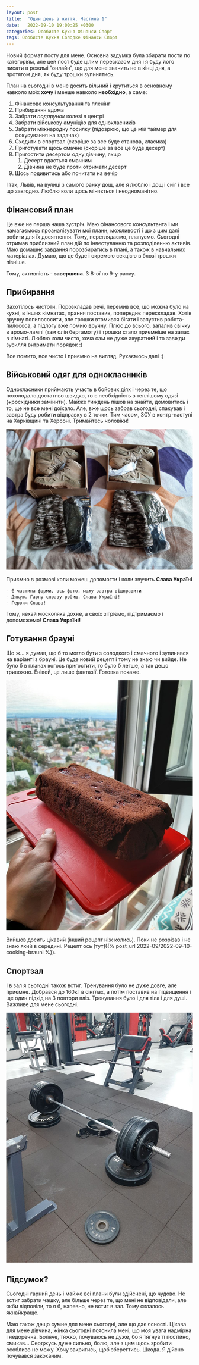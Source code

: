 ```yaml
---
layout: post
title:  "Один день з життя. Частина 1"
date:   2022-09-10 19:00:25 +0300
categories: Особисте Кухня Фінанси Спорт
tags: Особисте Кухня Солодке Фінанси Спорт
---
```


Новий формат посту для мене. Основна задумка була збирати пости по категоріям, але цей пост буде цілим пересказом дня і я буду його писати в режимі "онлайн", що для мене значить не в кінці дня, а протягом дня, як буду трошки зупинятись.

План на сьогодні в мене досить вільний і крутиться в основному навколо моїх **хочу** і менше навколо **необхідно**, а саме:

1. Фінансове консультування та пленінг
1. Прибирання вдома
1. Забрати *подарунок* колезі в центрі
1. Забрати військову амуніцію для однокласників
1. Забрати міжнародну посилку (підозрюю, що це мій таймер для фокусування на задачах)
1. Сходити в спортзал (скоріше за все буде станова, класика)
1. Приготувати щось смачне (скоріше за все це буде десерт)
1. Пригостити десертом одну дівчину, якщо
    1. Десерт вдасться смачним
    1. Дівчина не буде проти отримати десерт
1. Щось подивитись або почитати на вечір

І так, Львів, на вулиці з самого ранку дощ, але я люблю і дощ і сніг і все що завгодно. Люблю коли щось міняється і неодноманітно.

## Фінансовий план

Це вже не перша наша зустріч. Маю фінансового консультанта і ми намагаємось проаналізувати мої плани, можливості і що з цим далі робити для їх досягнення. Тому, переглядаємо, плануємо. Сьогодні отримав приблизний план дій по інвестуванню та розподіленню активів. Маю домашнє завдання порозбиратись в плані, а також в навчальних матеріалах. Думаю, що це буде і окремою секцією в блозі трошки пізніше.

Тому, активність - **завершена**.  З 8-ої по 9-у ранку.

## Прибирання

Захотілось чистоти. Порозкладав речі, перемив все, що можна було на кухні, в інших кімнатах, прання поставив, попереднє перескладав. Хотів вручну попилососити, але трошки втомився бігати і запустив робота-пилососа, а підлогу вже помию вручну. Плюс до всього, запалив свічку в аромо-лампі (там олія бергамоту) і трошки стало приємніше на запах в кімнаті. Люблю коли чисто, хоча сам не дуже акуратний і то завжди зусилля витримати порядок :)

Все помито, все чисто і приємно на вигляд. Рухаємось далі :)

## Військовий одяг для однокласників

Однокласники приймають участь в бойових діях і через те, що похолодало достатньо швидко, то є необхідність в теплішому одязі (+росхідники замінити). Майже тиждень пішов на знайти, домовитись і то, ще не все мені доїхало. Але, вже щось забрав сьогодні, спакував і завтра буду робити відправку в 2 точки. Тим часом, ЗСУ в контр-наступі на Харківщині та Херсоні. Тримайтесь чоловіки!

![Форма для своїх](/assets/2022-09-10/photo_2022-09-10_16-40-17.jpg)

Приємно в розмові коли можеш допомогти і коли звучить **Слава Україні**

```
- Є частина форми, ось фото, можу завтра відправити
- Дякую. Гарну справу робиш. Слава Україні!
- Героям Слава!
```

Тому, нехай москоляка дохне, а своїх зігріємо, підтримаємо і допоможемо! **Слава Україні!**

## Готування брауні

Що ж... я думав, що б то могло бути з солодкого і смачного і зупинився на варіанті з брауні. Це буде новий рецепт і тому не знаю чи вийде. Не було б в планах когось пригостити, то було б легше, а так дещо тривожно. Енівей, це лише фантазії. Готовка покаже.

![Брауні сьогоднішнього дня](/assets/2022-09-10/photo_2022-09-10_19-06-47.jpg)

Вийшов досить цікавий (інший рецепт ніж колись). Поки не розрізав і не знаю який в середині.  Рецепт ось [тут]({% post_url 2022-09/2022-09-10-cooking-brauni %}).

## Спортзал

І в зал я сьогодні також встиг. Тренування було не дуже довге, але приємне. Добрався до 160кг в сінглах, а потім поставив на підвищення і ще один підхід на 3 повтори вліз. Тренування було і для тіла і для душі. Важливе для мене сьогодні.

![Штанга, станова тяга](/assets/2022-09-10/photo_2022-09-10_21-15-45.jpg)

## Підсумок?

Сьогодні гарний день і майже всі плани були здійснені, що чудово. Не встиг забрати чашку, але більше через те, що мені не відповідали, але якби відповіли, то я б, напевно, не встиг в зал. Тому склалось якнайкраще.

Маю також дещо сумне для мене сьогодні, але що дає ясності. Цікава для мене дівчина, жінка сьогодні пояснила мені, що моя увага надмірна і недоречна. Боляче, тяжко, почуваюсь не дуже, бо я тягнув її постійно, смикав... Серджусь дуже сильно, болю, але з цим щось зробити особливо не можу. Хочу закритись, щоб зберегтись. Шкода. Я дійсно почувався закоханим.